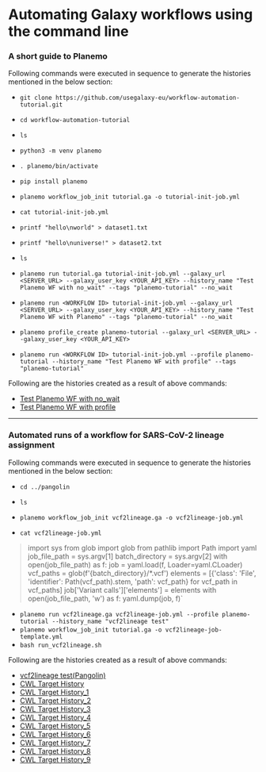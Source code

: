 # Automating Galaxy workflows using the command line

### A short guide to Planemo
 Following commands were executed in sequence to generate the histories mentioned in the below section: 
* `git clone https://github.com/usegalaxy-eu/workflow-automation-tutorial.git`
* `cd workflow-automation-tutorial`
* `ls`

* `python3 -m venv planemo`
* `. planemo/bin/activate`
* `pip install planemo`

* `planemo workflow_job_init tutorial.ga -o tutorial-init-job.yml`
* `cat tutorial-init-job.yml`
* `printf "hello\nworld" > dataset1.txt`
* `printf "hello\nuniverse!" > dataset2.txt`
* `ls`

* `planemo run tutorial.ga tutorial-init-job.yml --galaxy_url <SERVER_URL> --galaxy_user_key <YOUR_API_KEY> --history_name "Test Planemo WF with no_wait" --tags "planemo-tutorial" --no_wait`

* `planemo run <WORKFLOW ID> tutorial-init-job.yml --galaxy_url <SERVER_URL> --galaxy_user_key <YOUR_API_KEY> --history_name "Test Planemo WF with Planemo" --tags "planemo-tutorial" --no_wait`

* `planemo profile_create planemo-tutorial --galaxy_url <SERVER_URL> --galaxy_user_key <YOUR_API_KEY>`

* `planemo run <WORKFLOW ID> tutorial-init-job.yml --profile planemo-tutorial --history_name "Test Planemo WF with profile" --tags "planemo-tutorial"`

Following are the histories created as a result of above commands:
* [Test Planemo WF with no_wait](https://usegalaxy.eu/u/soumyajha9090/h/test-planemo-wf-with-nowait)
* [Test Planemo WF with profile](https://usegalaxy.eu/u/soumyajha9090/h/test-planemo-wf-with-profile)
---
### Automated runs of a workflow for SARS-CoV-2 lineage assignment
 Following commands were executed in sequence to generate the histories mentioned in the below section: 
* `cd ../pangolin`
* `ls`

* `planemo workflow_job_init vcf2lineage.ga -o vcf2lineage-job.yml`
* `cat vcf2lineage-job.yml`

> import sys
from glob import glob
from pathlib import Path
import yaml
job_file_path = sys.argv[1]
batch_directory = sys.argv[2]
with open(job_file_path) as f:
    job = yaml.load(f, Loader=yaml.CLoader)
vcf_paths = glob(f'{batch_directory}/*.vcf')
elements = [{'class': 'File', 'identifier': Path(vcf_path).stem, 'path': vcf_path} for vcf_path in vcf_paths]
job['Variant calls']['elements'] = elements
with open(job_file_path, 'w') as f:
    yaml.dump(job, f)`

* `planemo run vcf2lineage.ga vcf2lineage-job.yml --profile planemo-tutorial --history_name "vcf2lineage test"`
* `planemo workflow_job_init tutorial.ga -o vcf2lineage-job-template.yml`
* ` bash run_vcf2lineage.sh `



Following are the histories created as a result of above commands:
* [vcf2lineage test(Pangolin)](https://usegalaxy.eu/u/soumyajha9090/h/vcf2lineage-test)
* [CWL Target History](https://usegalaxy.eu/u/soumyajha9090/h/cwl-target-history)
* [CWL Target History_1](https://usegalaxy.eu/u/soumyajha9090/h/cwl-target-history-1)
* [CWL Target History_2](https://usegalaxy.eu/u/soumyajha9090/h/cwl-target-history-2)
* [CWL Target History_3](https://usegalaxy.eu/u/soumyajha9090/h/cwl-target-history-3)
* [CWL Target History_4](https://usegalaxy.eu/u/soumyajha9090/h/cwl-target-history-4)
* [CWL Target History_5](https://usegalaxy.eu/u/soumyajha9090/h/cwl-target-history-5)
* [CWL Target History_6](https://usegalaxy.eu/u/soumyajha9090/h/cwl-target-history-6)
* [CWL Target History_7](https://usegalaxy.eu/u/soumyajha9090/h/cwl-target-history-7)
* [CWL Target History_8](https://usegalaxy.eu/u/soumyajha9090/h/cwl-target-history-8)
* [CWL Target History_9](https://usegalaxy.eu/u/soumyajha9090/h/cwl-target-history-9)



